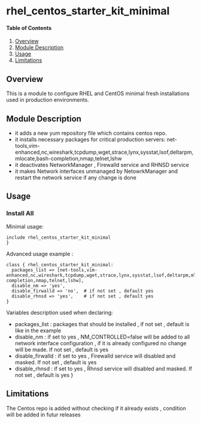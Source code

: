 # rhel_centos_starter_kit_minimal #


#### Table of Contents

1. [Overview](#overview)
2. [Module Description](#module-description)
3. [Usage](#usage)
4. [Limitations](#limitations)

## Overview

This is a module to configure RHEL and CentOS minimal fresh installations used in production environments.

## Module Description

* it adds a new yum repository file which contains centos repo.
* it installs necessary packages for critical production servers:
net-tools,vim-enhanced,nc,wireshark,tcpdump,wget,strace,lynx,sysstat,lsof,deltarpm,mlocate,bash-completion,nmap,telnet,lshw
* it deactivates NetworkManager , Firewalld service and RHNSD service
* it makes Network interfaces unmanaged by NetowrkManager and restart the network service if any change is done 


## Usage

### Install All

Minimal usage:

```puppet
include rhel_centos_starter_kit_minimal
}
```

Advanced usage example :

```puppet
class { rhel_centos_starter_kit_minimal:
  packages_list => [net-tools,vim-enhanced,nc,wireshark,tcpdump,wget,strace,lynx,sysstat,lsof,deltarpm,mlocate,bash-completion,nmap,telnet,lshw],
  disable_nm => 'yes',
  disable_firwalld => 'no',  # if not set , default yes
  disable_rhnsd => 'yes',    # if not set , default yes
}
```

Variables description used when declaring:

* packages_list     : packages that should be installed , if not set , default is like in the example
* disable_nm        : if set to yes , NM_CONTROLLED=false will be added to all network interface configuration , if it is already configured
                      no change will be made. If not set , default is yes
* disable_firwalld  : if set to yes , Firewalld service will disabled and masked. If not set , default is yes
* disable_rhnsd     : if set to yes , Rhnsd service will disabled and masked. If not set , default is yes
}


## Limitations

The Centos repo is added without checking if it already exists , condition will be added in futur releases